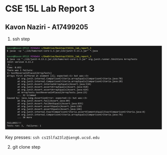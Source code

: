 # CSE 15L Lab Report 3
## Kavon Naziri - A17499205

1. ssh step

![Image](cse15l_lab3_ss_1-1.png)

Key presses: `ssh cs15lfa23lz@ieng6.ucsd.edu`

2. git clone step
